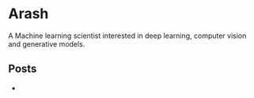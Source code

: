 # Arash

A Machine learning scientist interested in deep learning, 
computer vision and generative models.

## Posts

- 